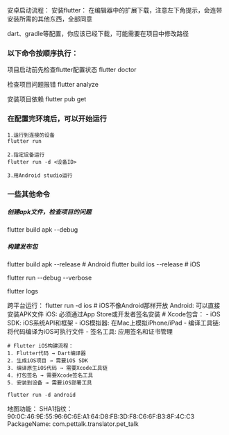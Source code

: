 安卓启动流程：
安装flutter：
在编辑器中的扩展下载，注意左下角提示，会连带安装所需的其他东西，全部同意

dart、gradle等配置，你应该已经下载，可能需要在项目中修改路径


### 以下命令按顺序执行：
项目启动前先检查flutter配置状态
flutter doctor 

检查项目问题报错
flutter analyze

安装项目依赖
flutter pub get


### 在配置完环境后，可以开始运行

    1.运行到连接的设备
    flutter run

    2.指定设备运行
    flutter run -d <设备ID>

    3.用Android studio运行

### 一些其他命令

##### 创建apk文件，检查项目的问题
flutter build apk --debug

##### 构建发布包
flutter build apk --release  # Android
flutter build ios --release  # iOS

flutter run --debug --verbose

flutter logs


跨平台运行：
    flutter run -d ios
    # iOS不像Android那样开放
    Android: 可以直接安装APK文件
    iOS: 必须通过App Store或开发者签名安装
    # Xcode包含：
    - iOS SDK: iOS系统API和框架
    - iOS模拟器: 在Mac上模拟iPhone/iPad
    - 编译工具链: 将代码编译为iOS可执行文件
    - 签名工具: 应用签名和证书管理

    # Flutter iOS构建流程：
    1. Flutter代码 → Dart编译器
    2. 生成iOS项目 → 需要iOS SDK
    3. 编译原生iOS代码 → 需要Xcode工具链
    4. 打包签名 → 需要Xcode签名工具
    5. 安装到设备 → 需要iOS部署工具

    flutter run -d android

地图功能：
    SHA1指纹： 90:0C:46:9E:55:96:6C:6E:A1:64:D8:FB:3D:F8:C6:6F:B3:8F:4C:C3
    PackageName: com.pettalk.translator.pet_talk


